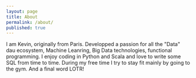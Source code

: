 ```yaml
---
layout: page
title: About
permalink: /about/
published: true
---
```


I am Kevin, originally from Paris. Developped a passion for all the "Data" dau ecosystem, Machine Leanring, Big Data technologies, functional programming. I enjoy coding in Python and Scala and love to write some SQL from time to time. During my free time I try to stay fit mainly by going to the gym. And a final word LOTR!






